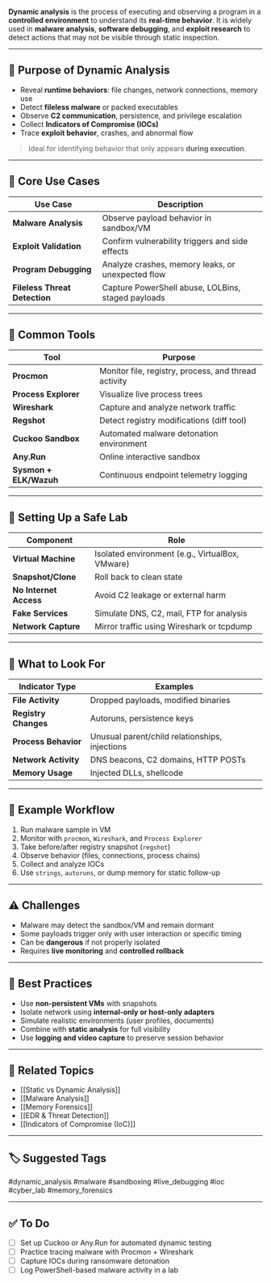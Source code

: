 **Dynamic analysis** is the process of executing and observing a program in a **controlled environment** to understand its **real-time behavior**. It is widely used in **malware analysis**, **software debugging**, and **exploit research** to detect actions that may not be visible through static inspection.

---

## 🎯 Purpose of Dynamic Analysis

- Reveal **runtime behaviors**: file changes, network connections, memory use
- Detect **fileless malware** or packed executables
- Observe **C2 communication**, persistence, and privilege escalation
- Collect **Indicators of Compromise (IOCs)**
- Trace **exploit behavior**, crashes, and abnormal flow

> Ideal for identifying behavior that only appears **during execution**.

---

## 🧱 Core Use Cases

| Use Case                  | Description                                           |
|---------------------------|-------------------------------------------------------|
| **Malware Analysis**       | Observe payload behavior in sandbox/VM               |
| **Exploit Validation**     | Confirm vulnerability triggers and side effects      |
| **Program Debugging**      | Analyze crashes, memory leaks, or unexpected flow    |
| **Fileless Threat Detection**| Capture PowerShell abuse, LOLBins, staged payloads|

---

## 🧰 Common Tools

| Tool             | Purpose                                       |
|------------------|-----------------------------------------------|
| **Procmon**       | Monitor file, registry, process, and thread activity |
| **Process Explorer** | Visualize live process trees               |
| **Wireshark**     | Capture and analyze network traffic           |
| **Regshot**       | Detect registry modifications (diff tool)     |
| **Cuckoo Sandbox**| Automated malware detonation environment      |
| **Any.Run**       | Online interactive sandbox                    |
| **Sysmon + ELK/Wazuh** | Continuous endpoint telemetry logging    |

---

## 🔧 Setting Up a Safe Lab

| Component        | Role                                               |
|------------------|----------------------------------------------------|
| **Virtual Machine** | Isolated environment (e.g., VirtualBox, VMware) |
| **Snapshot/Clone**  | Roll back to clean state                        |
| **No Internet Access** | Avoid C2 leakage or external harm            |
| **Fake Services**     | Simulate DNS, C2, mail, FTP for analysis      |
| **Network Capture**   | Mirror traffic using Wireshark or tcpdump     |

---

## 🧠 What to Look For

| Indicator Type       | Examples                                      |
|-----------------------|-----------------------------------------------|
| **File Activity**      | Dropped payloads, modified binaries           |
| **Registry Changes**   | Autoruns, persistence keys                    |
| **Process Behavior**   | Unusual parent/child relationships, injections |
| **Network Activity**   | DNS beacons, C2 domains, HTTP POSTs           |
| **Memory Usage**       | Injected DLLs, shellcode                      |

---

## 📘 Example Workflow

1. Run malware sample in VM
2. Monitor with `procmon`, `Wireshark`, and `Process Explorer`
3. Take before/after registry snapshot (`regshot`)
4. Observe behavior (files, connections, process chains)
5. Collect and analyze IOCs
6. Use `strings`, `autoruns`, or dump memory for static follow-up

---

## ⚠️ Challenges

- Malware may detect the sandbox/VM and remain dormant
- Some payloads trigger only with user interaction or specific timing
- Can be **dangerous** if not properly isolated
- Requires **live monitoring** and **controlled rollback**

---

## 🔐 Best Practices

- Use **non-persistent VMs** with snapshots
- Isolate network using **internal-only or host-only adapters**
- Simulate realistic environments (user profiles, documents)
- Combine with **static analysis** for full visibility
- Use **logging and video capture** to preserve session behavior

---

## 🔗 Related Topics

- [[Static vs Dynamic Analysis]]
- [[Malware Analysis]]
- [[Memory Forensics]]
- [[EDR & Threat Detection]]
- [[Indicators of Compromise (IoC)]]

---

## 🏷 Suggested Tags

#dynamic_analysis #malware #sandboxing #live_debugging #ioc #cyber_lab #memory_forensics

---

## ✅ To Do

- [ ] Set up Cuckoo or Any.Run for automated dynamic testing
- [ ] Practice tracing malware with Procmon + Wireshark
- [ ] Capture IOCs during ransomware detonation
- [ ] Log PowerShell-based malware activity in a lab
